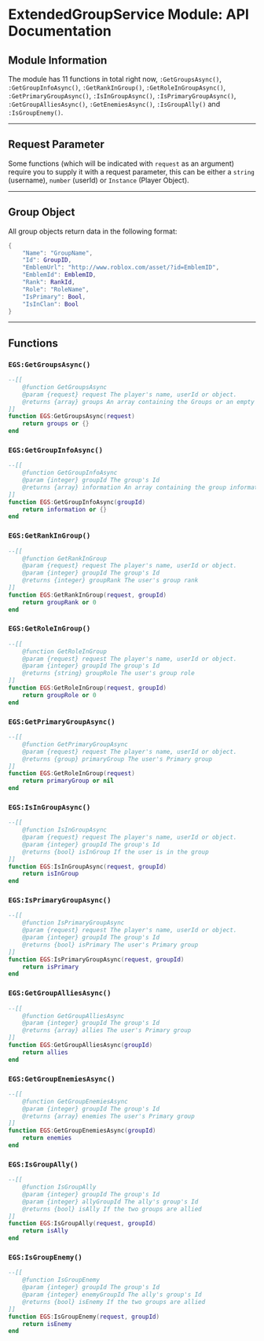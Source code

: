 # ExtendedGroupService Module: API Documentation
## Module Information
The module has 11 functions in total right now, `:GetGroupsAsync()`, `:GetGroupInfoAsync()`, `:GetRankInGroup()`, `:GetRoleInGroupAsync()`, `:GetPrimaryGroupAsync()`, `:IsInGroupAsync()`, `:IsPrimaryGroupAsync()`, `:GetGroupAlliesAsync()`, `:GetEnemiesAsync()`, `:IsGroupAlly()` and `:IsGroupEnemy()`.

<hr>

## Request Parameter
Some functions (which will be indicated with `request` as an argument) require you to supply it with a request parameter, this can be either a `string` (username), `number` (userId) or `Instance` (Player Object).

<hr>

## Group Object
All group objects return data in the following format:
```lua
{
	"Name": "GroupName",
	"Id": GroupID,
	"EmblemUrl": "http://www.roblox.com/asset/?id=EmblemID",
	"EmblemId": EmblemID,
	"Rank": RankId,
	"Role": "RoleName",
	"IsPrimary": Bool,
	"IsInClan": Bool
}
```

<hr>

## Functions

### `EGS:GetGroupsAsync()`
```lua
--[[
	@function GetGroupsAsync
	@param {request} request The player's name, userId or object.
	@returns {array} groups An array containing the Groups or an empty array
]]
function EGS:GetGroupsAsync(request)
	return groups or {}
end
```

### `EGS:GetGroupInfoAsync()`
```lua
--[[
	@function GetGroupInfoAsync
	@param {integer} groupId The group's Id
	@returns {array} information An array containing the group information or an empty array
]]
function EGS:GetGroupInfoAsync(groupId)
	return information or {}
end
```

### `EGS:GetRankInGroup()`
```lua
--[[
	@function GetRankInGroup
	@param {request} request The player's name, userId or object.
	@param {integer} groupId The group's Id
	@returns {integer} groupRank The user's group rank
]]
function EGS:GetRankInGroup(request, groupId)
	return groupRank or 0
end
```

### `EGS:GetRoleInGroup()`
```lua
--[[
	@function GetRoleInGroup
	@param {request} request The player's name, userId or object.
	@param {integer} groupId The group's Id
	@returns {string} groupRole The user's group role
]]
function EGS:GetRoleInGroup(request, groupId)
	return groupRole or 0
end
```

### `EGS:GetPrimaryGroupAsync()`
```lua
--[[
	@function GetPrimaryGroupAsync
	@param {request} request The player's name, userId or object.
	@returns {group} primaryGroup The user's Primary group
]]
function EGS:GetRoleInGroup(request)
	return primaryGroup or nil
end
```

### `EGS:IsInGroupAsync()`
```lua
--[[
	@function IsInGroupAsync
	@param {request} request The player's name, userId or object.
	@param {integer} groupId The group's Id
	@returns {bool} isInGroup If the user is in the group
]]
function EGS:IsInGroupAsync(request, groupId)
	return isInGroup
end
```

### `EGS:IsPrimaryGroupAsync()`
```lua
--[[
	@function IsPrimaryGroupAsync
	@param {request} request The player's name, userId or object.
	@param {integer} groupId The group's Id
	@returns {bool} isPrimary The user's Primary group
]]
function EGS:IsPrimaryGroupAsync(request, groupId)
	return isPrimary
end
```

### `EGS:GetGroupAlliesAsync()`
```lua
--[[
	@function GetGroupAlliesAsync
	@param {integer} groupId The group's Id
	@returns {array} allies The user's Primary group
]]
function EGS:GetGroupAlliesAsync(groupId)
	return allies
end
```

### `EGS:GetGroupEnemiesAsync()`
```lua
--[[
	@function GetGroupEnemiesAsync
	@param {integer} groupId The group's Id
	@returns {array} enemies The user's Primary group
]]
function EGS:GetGroupEnemiesAsync(groupId)
	return enemies
end
```

### `EGS:IsGroupAlly()`
```lua
--[[
	@function IsGroupAlly
	@param {integer} groupId The group's Id
	@param {integer} allyGroupId The ally's group's Id
	@returns {bool} isAlly If the two groups are allied
]]
function EGS:IsGroupAlly(request, groupId)
	return isAlly
end
```

### `EGS:IsGroupEnemy()`
```lua
--[[
	@function IsGroupEnemy
	@param {integer} groupId The group's Id
	@param {integer} enemyGroupId The ally's group's Id
	@returns {bool} isEnemy If the two groups are allied
]]
function EGS:IsGroupEnemy(request, groupId)
	return isEnemy
end
```
